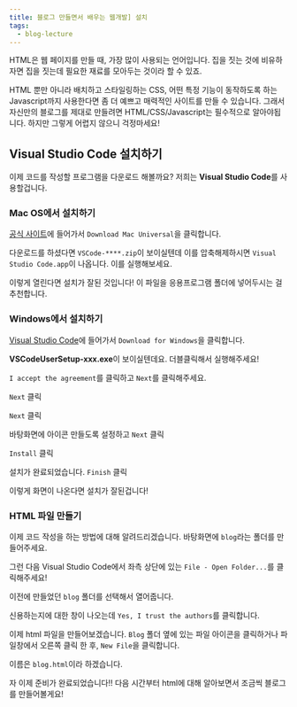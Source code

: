```yaml
---
title: 블로그 만들면서 배우는 웹개발] 설치
tags:
  - blog-lecture
---
```


HTML은 웹 페이지를 만들 때, 가장 많이 사용되는 언어입니다. 집을 짓는 것에 비유하자면 집을 짓는데 필요한 재료를 모아두는 것이라 할 수 있죠.

<!--more-->

HTML 뿐만 아니라 배치하고 스타일링하는 CSS, 어떤 특정 기능이 동작하도록 하는 Javascript까지 사용한다면 좀 더 예쁘고 매력적인 사이트를 만들 수 있습니다. 그래서 자신만의 블로그를 제대로 만들려면 HTML/CSS/Javascript는 필수적으로 알아야됩니다. 하지만 그렇게 어렵지 않으니 걱정마세요!

## Visual Studio Code 설치하기

이제 코드를 작성할 프로그램을 다운로드 해볼까요? 저희는 **Visual Studio Code**를 사용할겁니다.

### Mac OS에서 설치하기

[공식 사이트](https://code.visualstudio.com/)에 들어가서 `Download Mac Universal`을 클릭합니다.

<post-img src="/images/22/03/21/111214.png"></post-img>

다운로드를 하셨다면 `VSCode-****.zip`이 보이실텐데 이를 압축해제하시면 `Visual Studio Code.app`이 나옵니다. 이를 실행해보세요.

<post-img src="/images/22/03/21/111424.png"></post-img>

이렇게 열린다면 설치가 잘된 것입니다! 이 파일을 응용프로그램 폴더에 넣어두시는 걸 추천합니다.

<post-img src="/images/22/03/21/112115.png"></post-img>

### Windows에서 설치하기

[Visual Studio Code](https://code.visualstudio.com/)에 들어가서 `Download for Windows`을 클릭합니다.

<post-img src="/images/22/03/21/112158.png"></post-img>

**VSCodeUserSetup-xxx.exe**이 보이실텐데요. 더블클릭해서 실행해주세요!

<post-img src="/images/22/03/21/112420.png"></post-img>

`I accept the agreement`를 클릭하고 `Next`를 클릭해주세요.

<post-img src="/images/22/03/21/112541.png"></post-img>

`Next` 클릭

<post-img src="/images/22/03/21/113112.png"></post-img>

`Next` 클릭

<post-img src="/images/22/03/21/113441.png"></post-img>

바탕화면에 아이콘 만들도록 설정하고 `Next` 클릭

<post-img src="/images/22/03/21/113248.png"></post-img>

`Install` 클릭

<post-img src="/images/22/03/21/113325.png"></post-img>

설치가 완료되었습니다. `Finish` 클릭

<post-img src="/images/22/03/21/113519.png"></post-img>

이렇게 화면이 나온다면 설치가 잘된겁니다!

<post-img src="/images/22/03/21/113708.png"></post-img>

### HTML 파일 만들기

이제 코드 작성을 하는 방법에 대해 알려드리겠습니다. 바탕화면에 `blog`라는 폴더를 만들어주세요.

<post-img src="/images/22/03/21/114709.png"></post-img>

그런 다음 Visual Studio Code에서 좌측 상단에 있는 `File - Open Folder...`를 클릭해주세요!

<post-img src="/images/22/03/21/114335.png"></post-img>

이전에 만들었던 `blog` 폴더를 선택해서 열어줍니다.

<post-img src="/images/22/03/21/114607.png"></post-img>

신용하는지에 대한 창이 나오는데 `Yes, I trust the authors`를 클릭합니다.

<post-img src="/images/22/03/21/114840.png"></post-img>

이제 html 파일을 만들어보겠습니다. `Blog` 폴더 옆에 있는 파일 아이콘을 클릭하거나 파일창에서 오른쪽 클릭 한 후, `New File`을 클릭합니다.

<post-img src="/images/22/03/21/115134.png"></post-img>

이름은 `blog.html`이라 하겠습니다.

<post-img src="/images/22/03/21/115410.png"></post-img>

자 이제 준비가 완료되었습니다!! 다음 시간부터 html에 대해 알아보면서 조금씩 블로그를 만들어볼게요!

<post-img src="/images/22/03/21/115646.png"></post-img>
